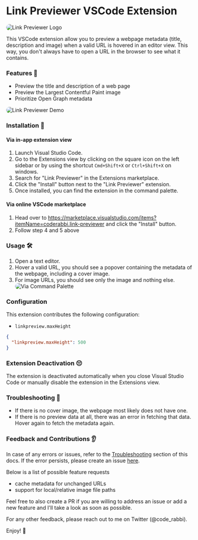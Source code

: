 # Link Previewer VSCode Extension

<div style="border-radius: 1em; overflow: hidden;"><img alt="Link Previewer Logo" src="" /></div>

This VSCode extension allow you to preview a webpage metadata (title, description and image) when a valid URL is hovered in an editor view. This way, you don't always have to open a URL in the browser to see what it contains.

### Features 📙

- Preview the title and description of a web page
- Preview the Largest Contentful Paint image
- Prioritize Open Graph metadata

<div style="border-radius: 1em; overflow: hidden;"><img alt="Link Previewer Demo" src="" /></div>

### Installation 📝

#### Via in-app extension view

1. Launch Visual Studio Code.
1. Go to the Extensions view by clicking on the square icon on the left sidebar or by using the shortcut `Cmd+Shift+X` or `Ctrl+Shift+X` on windows.
1. Search for "Link Previewer" in the Extensions marketplace.
1. Click the "Install" button next to the "Link Previewer" extension.
1. Once installed, you can find the extension in the command palette.

#### Via online VSCode marketplace

1. Head over to https://marketplace.visualstudio.com/items?itemName=coderabbi.link-previewer and click the "Install" button.
1. Follow step 4 and 5 above

### Usage 🛠️

1. Open a text editor.
1. Hover a valid URL, you should see a popover containing the metadata of the webpage, including a cover image.
1. For image URLs, you should see only the image and nothing else.
   <div style="border-radius: 1em; overflow: hidden;"><img alt="Via Command Palette" src="" /></div>

### Configuration

This extension contributes the following configuration:

- `linkpreview.maxHeight`

```json
{
  "linkpreview.maxHeight": 500
}
```

### Extension Deactivation 😔

The extension is deactivated automatically when you close Visual Studio Code or manually disable the extension in the Extensions view.

### Troubleshooting 🐛

- If there is no cover image, the webpage most likely does not have one.
- If there is no preview data at all, there was an error in fetching that data. Hover again to fetch the metadata again.

### Feedback and Contributions 👂

In case of any errors or issues, refer to the [Troubleshooting](#Troubleshooting) section of this docs. If the error persists, please create an issue [here](https://github.com/emekaorji/openssl-keygen/issues/new?title=).

Below is a list of possible feature requests

- cache metadata for unchanged URLs
- support for local/relative image file paths

Feel free to also create a PR if you are willing to address an issue or add a new feature and I'll take a look as soon as possible.

For any other feedback, please reach out to me on Twitter (@code_rabbi).

Enjoy! 💙
